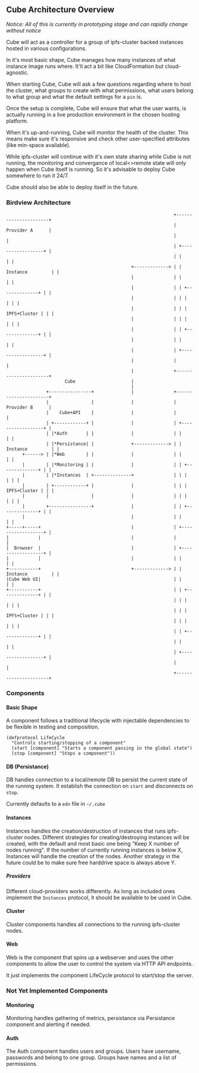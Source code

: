## Cube Architecture Overview

*Notice: All of this is currently in prototyping stage and can rapidly change
without notice*

Cube will act as a controller for a group of ipfs-cluster backed instances
hosted in various configurations.

In it's most basic shape, Cube manages how many instances of what instance image
runs where. It'll act a bit like CloudFormation but cloud-agnostic.

When starting Cube, Cube will ask a few questions regarding where to host the
cluster, what groups to create with what permissions, what users belong to what
group and what the default settings for a `pin` is.

Once the setup is complete, Cube will ensure that what the user wants, is actually
running in a live production environment in the chosen hosting platform.

When it's up-and-running, Cube will monitor the health of the cluster. This means
make sure it's responsive and check other user-specified attributes (like
min-space available).

While ipfs-cluster will continue with it's own state sharing while Cube is not
running, the monitoring and convergance of local<>remote state will only
happen when Cube itself is running. So it's advisable to deploy Cube somewhere
to run it 24/7.

Cube should also be able to deploy itself in the future.

### Birdview Architecture

```
                                                               +----------------------+
                                                               |      Provider A      |
                                                               |                      |
                                                               | +------------------+ |
                                                               | |                  | |
                                               +-------------> | | Instance         | |
                                               |               | |                  | |
                                               |               | | +--------------+ | |
                                               |               | | |              | | |
                                               |               | | | IPFS+Cluster | | |
                                               |               | | |              | | |
                                               |               | | +--------------+ | |
                                               |               | |                  | |
                                               |               | +------------------+ |
                                               |               |                      |
                                               |               +----------------------+
                      Cube                     |
                                               |
               +----------------+              |               +----------------------+
               |                |              |               |      Provider B      |
               |    Cube+API    |              |               |                      |
               | +------------+ |              |               | +------------------+ |
               | |*Auth       | |              |               | |                  | |
               | |*Persistance| |              +-------------> | | Instance         | |
      +------> | |*Web        | |              |               | |                  | |
      |        | |*Monitoring | |              |               | | +--------------+ | |
      |        | |*Instances  | +--------------+               | | |              | | |
      |        | +------------+ |              |               | | | IPFS+Cluster | | |
      |        |                |              |               | | |              | | |
      |        +----------------+              |               | | +--------------+ | |
      |                                        |               | |                  | |
+-----+-----+                                  |               | +------------------+ |
|           |                                  |               |                      |
|  Browser  |                                  |               | +------------------+ |
|           |                                  |               | |                  | |
+-----------+                                  +-------------> | | Instance         | |
|Cube Web UI|                                                  | |                  | |
+-----------+                                                  | | +--------------+ | |
                                                               | | |              | | |
                                                               | | | IPFS+Cluster | | |
                                                               | | |              | | |
                                                               | | +--------------+ | |
                                                               | |                  | |
                                                               | +------------------+ |
                                                               |                      |
                                                               +----------------------+
```

### Components

#### Basic Shape

A component follows a traditional lifecycle with injectable dependencies to
be flexible in testing and composition.

```
(defprotocol LifeCycle
  "Controls starting/stopping of a component"
  (start [component] "Starts a component passing in the global state")
  (stop [component] "Stops a component"))
```

#### DB (Persistance)

DB handles connection to a local/remote DB to persist the current state
of the running system. It establish the connection on `start` and disconnects
on `stop`.

Currently defaults to a `edn` file in `~/.cube`

#### Instances

Instances handles the creation/destruction of instances that runs ipfs-cluster
nodes. Different strategies for creating/destroying instances will be created,
with the default and most basic one being "Keep X number of nodes running". If
the number of currently running instances is below X, Instances will handle
the creation of the nodes. Another strategy in the future could be to make
sure free harddrive space is always above Y.

##### Providers

Different cloud-providers works differently. As long as included ones implement
the `Instances` protocol, it should be available to be used in Cube.

#### Cluster

Cluster components handles all connections to the running ipfs-cluster nodes.

#### Web

Web is the component that spins up a webserver and uses the other components
to allow the user to control the system via HTTP API endpoints.

It just implements the component LifeCycle protocol to start/stop the server.

### Not Yet Implemented Components

#### Monitoring

Monitoring handles gathering of metrics, persistance via Persistance component
and alerting if needed.

#### Auth

The Auth component handles users and groups. Users have username, passwords and
belong to one group. Groups have names and a list of permissions.
